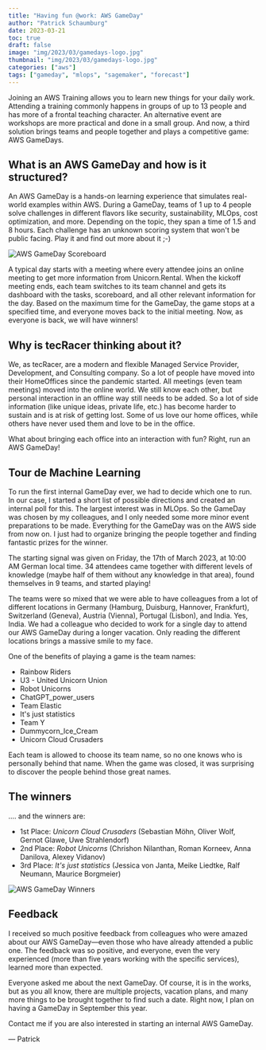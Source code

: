 ```yaml
---
title: "Having fun @work: AWS GameDay"
author: "Patrick Schaumburg"
date: 2023-03-21
toc: true
draft: false
image: "img/2023/03/gamedays-logo.jpg"
thumbnail: "img/2023/03/gamedays-logo.jpg"
categories: ["aws"]
tags: ["gameday", "mlops", "sagemaker", "forecast"]
---
```


Joining an AWS Training allows you to learn new things for your daily work. Attending a training commonly happens in groups of up to 13 people and has more of a frontal teaching character. An alternative event are workshops are more practical and done in a small group. And now, a third solution brings teams and people together and plays a competitive game: AWS GameDays.

<!--more-->

## What is an AWS GameDay and how is it structured?

An AWS GameDay is a hands-on learning experience that simulates real-world examples within AWS. During a GameDay, teams of 1 up to 4 people solve challenges in different flavors like security, sustainability, MLOps, cost optimization, and more. Depending on the topic, they span a time of 1.5 and 8 hours.
Each challenge has an unknown scoring system that won't be public facing. Play it and find out more about it ;-)

![AWS GameDay Scoreboard](/img/2023/03/gameday-ml-scoreboard.png)

A typical day starts with a meeting where every attendee joins an online meeting to get more information from Unicorn.Rental.
When the kickoff meeting ends, each team switches to its team channel and gets its dashboard with the tasks, scoreboard, and all other relevant information for the day.
Based on the maximum time for the GameDay, the game stops at a specified time, and everyone moves back to the initial meeting.
Now, as everyone is back, we will have winners!

## Why is tecRacer thinking about it?

We, as tecRacer, are a modern and flexible Managed Service Provider, Development, and Consulting company. So a lot of people have moved into their HomeOffices since the pandemic started. All meetings (even team meetings) moved into the online world. We still know each other, but personal interaction in an offline way still needs to be added. So a lot of side information (like unique ideas, private life, etc.) has become harder to sustain and is at risk of getting lost.
Some of us love our home offices, while others have never used them and love to be in the office.

What about bringing each office into an interaction with fun? Right, run an AWS GameDay!

## Tour de Machine Learning

To run the first internal GameDay ever, we had to decide which one to run. In our case, I started a short list of possible directions and created an internal poll for this. The largest interest was in MLOps. So the GameDay was chosen by my colleagues, and I only needed some more minor event preparations to be made. Everything for the GameDay was on the AWS side from now on. I just had to organize bringing the people together and finding fantastic prizes for the winner.

The starting signal was given on Friday, the 17th of March 2023, at 10:00 AM German local time.
34 attendees came together with different levels of knowledge (maybe half of them without any knowledge in that area), found themselves in 9 teams, and started playing!

The teams were so mixed that we were able to have colleagues from a lot of different locations in Germany (Hamburg, Duisburg, Hannover, Frankfurt), Switzerland (Geneva), Austria (Vienna), Portugal (Lisbon), and India. Yes, India. We had a colleague who decided to work for a single day to attend our AWS GameDay during a longer vacation.
Only reading the different locations brings a massive smile to my face.

One of the benefits of playing a game is the team names:

- Rainbow Riders
- U3 - United Unicorn Union
- Robot Unicorns
- ChatGPT_power_users
- Team Elastic
- It's just statistics
- Team Y
- Dummycorn_Ice_Cream
- Unicorn Cloud Crusaders

Each team is allowed to choose its team name, so no one knows who is personally behind that name.
When the game was closed, it was surprising to discover the people behind those great names.

## The winners

.... and the winners are:

- 1st Place: *Unicorn Cloud Crusaders* (Sebastian Möhn, Oliver Wolf, Gernot Glawe, Uwe Strahlendorf)
- 2nd Place: *Robot Unicorns* (Chrishon Nilanthan, Roman Korneev, Anna Danilova, Alexey Vidanov)
- 3rd Place: *It's just statistics* (Jessica von Janta, Meike Liedtke, Ralf Neumann, Maurice Borgmeier)

![AWS GameDay Winners](/img/2023/03/gameday-ml-winners.png)

## Feedback

I received so much positive feedback from colleagues who were amazed about our AWS GameDay—even those who have already attended a public one.
The feedback was so positive, and everyone, even the very experienced (more than five years working with the specific services), learned more than expected.

Everyone asked me about the next GameDay. Of course, it is in the works, but as you all know, there are multiple projects, vacation plans, and many more things to be brought together to find such a date.
Right now, I plan on having a GameDay in September this year.

Contact me if you are also interested in starting an internal AWS GameDay.

&mdash; Patrick
